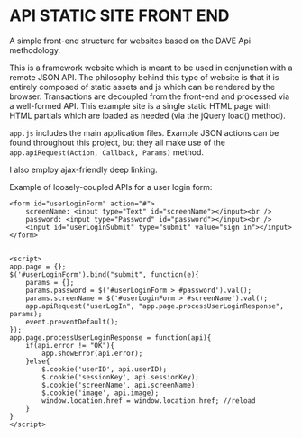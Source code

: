 # API STATIC SITE FRONT END
A simple front-end structure for websites based on the DAVE Api methodology.

This is a framework website which is meant to be used in conjunction with a remote JSON API.  The philosophy behind this type of website is that it is entirely composed of static assets and js which can be rendered by the browser.  Transactions are decoupled from the front-end and processed via a well-formed API.  This example site is a single static HTML page with HTML partials which are loaded as needed (via the jQuery load() method).

`app.js` includes the main application files.  Example JSON actions can be found throughout this project, but they all make use of the `app.apiRequest(Action, Callback, Params)` method.  

I also employ ajax-friendly deep linking.

Example of loosely-coupled APIs for a user login form:


	<form id="userLoginForm" action="#">
		screenName: <input type="Text" id="screenName"></input><br />
		password: <input type="Password" id="password"></input><br />
		<input id="userLoginSubmit" type="submit" value="sign in"></input>
	</form>


	<script>
	app.page = {};
	$('#userLoginForm').bind("submit", function(e){
		params = {};
		params.password = $('#userLoginForm > #password').val();
		params.screenName = $('#userLoginForm > #screenName').val();
		app.apiRequest("userLogIn", "app.page.processUserLoginResponse", params);
		event.preventDefault();
	});
	app.page.processUserLoginResponse = function(api){
		if(api.error != "OK"){ 
			app.showError(api.error); 
		}else{
			$.cookie('userID', api.userID);
			$.cookie('sessionKey', api.sessionKey);
			$.cookie('screenName', api.screenName);
			$.cookie('image', api.image);
			window.location.href = window.location.href; //reload
		}
	}
	</script>